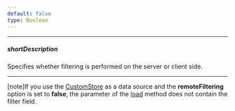 ```yaml
---
default: false
type: Boolean
---
```

---
##### shortDescription
Specifies whether filtering is performed on the server or client side.

---
[note]If you use the [CustomStore](/api-reference/30%20Data%20Layer/CustomStore '/Documentation/ApiReference/Data_Layer/CustomStore/') as a data source and the **remoteFiltering** option is set to **false**, the parameter of the [load](/api-reference/30%20Data%20Layer/Store/3%20Methods/load(options).md '/Documentation/ApiReference/Data_Layer/CustomStore/Methods/#loadoptions') method does not contain the filter field.
